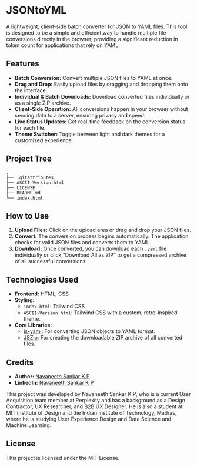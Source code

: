 # JSONtoYML

A lightweight, client-side batch converter for JSON to YAML files. This tool is designed to be a simple and efficient way to handle multiple file conversions directly in the browser, providing a significant reduction in token count for applications that rely on YAML.

## Features
* **Batch Conversion:** Convert multiple JSON files to YAML at once.
* **Drag and Drop:** Easily upload files by dragging and dropping them onto the interface.
* **Individual & Batch Downloads:** Download converted files individually or as a single ZIP archive.
* **Client-Side Operation:** All conversions happen in your browser without sending data to a server, ensuring privacy and speed.
* **Live Status Updates:** Get real-time feedback on the conversion status for each file.
* **Theme Switcher:** Toggle between light and dark themes for a customized experience.

## Project Tree
````
.
├── .gitattributes
├── ASCII-Version.html
├── LICENSE
├── README.md
└── index.html
````
## How to Use
1.  **Upload Files:** Click on the upload area or drag and drop your JSON files.
2.  **Convert:** The conversion process begins automatically. The application checks for valid JSON files and converts them to YAML.
3.  **Download:** Once converted, you can download each `.yaml` file individually or click "Download All as ZIP" to get a compressed archive of all successful conversions.

## Technologies Used
* **Frontend:** HTML, CSS
* **Styling:**
    * `index.html`: Tailwind CSS
    * `ASCII-Version.html`: Tailwind CSS with a custom, retro-inspired theme.
* **Core Libraries:**
    * [js-yaml](https://github.com/nodeca/js-yaml): For converting JSON objects to YAML format.
    * [JSZip](https://github.com/Stuk/jszip): For creating the downloadable ZIP archive of all converted files.

## Credits
* **Author:** [Navaneeth Sankar K P](https://github.com/navuxneeth)
* **LinkedIn:** [Navaneeth Sankar K P](https://www.linkedin.com/in/navaneeth-sankar-k-p)

This project was developed by Navaneeth Sankar K P, who is a current User Acquisition team member at Perplexity and has a background as a Design Contractor, UX Researcher, and B2B UX Designer. He is also a student at MIT Institute of Design and the Indian Institute of Technology, Madras, where he is studying User Experience Design and Data Science and Machine Learning.

## License
This project is licensed under the MIT License.
